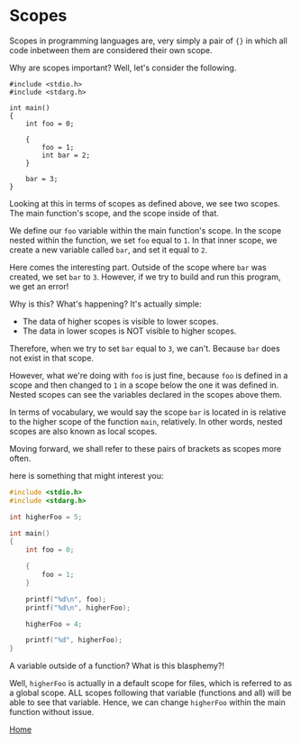 # Scopes
Scopes in programming languages are, very simply a pair of ``{}`` in which all code inbetween them are considered their own scope.

Why are scopes important? Well, let's consider the following.
```
#include <stdio.h>
#include <stdarg.h>

int main()
{
    int foo = 0;

    {
        foo = 1;
        int bar = 2;
    }

    bar = 3;
}
```

Looking at this in terms of scopes as defined above, we see two scopes. The main function's scope, and the scope inside of that.

We define our ``foo`` variable within the main function's scope. In the scope nested within the function, we set ``foo`` equal to ``1``. In that inner scope, we create a new variable called ``bar``, and set it equal to ``2``.

Here comes the interesting part. Outside of the scope where ``bar`` was created, we set ``bar`` to ``3``. However, if we try to build and run this program, we get an error!

Why is this? What's happening? It's actually simple:
- The data of higher scopes is visible to lower scopes.
- The data in lower scopes is NOT visible to higher scopes.

Therefore, when we try to set ``bar`` equal to ``3``, we can't. Because ``bar`` does not exist in that scope.

However, what we're doing with ``foo`` is just fine, because ``foo`` is defined in a scope and then changed to ``1`` in a scope below the one it was defined in. Nested scopes can see the variables declared in the scopes above them.

In terms of vocabulary, we would say the scope ``bar`` is located in is relative to the higher scope of the function ``main``, relatively. In other words, nested scopes are also known as local scopes.

Moving forward, we shall refer to these pairs of brackets as scopes more often.

here is something that might interest you:

```c
#include <stdio.h>
#include <stdarg.h>

int higherFoo = 5;

int main()
{
    int foo = 0;

    {
        foo = 1;
    }

    printf("%d\n", foo);
    printf("%d\n", higherFoo);

    higherFoo = 4;

    printf("%d", higherFoo);
}
```

A variable outside of a function? What is this blasphemy?!

Well, ``higherFoo`` is actually in a default scope for files, which is referred to as a global scope. ALL scopes following that variable (functions and all) will be able to see that variable. Hence, we can change ``higherFoo`` within the main function without issue.

[Home](https://bvanseg.github.io)
